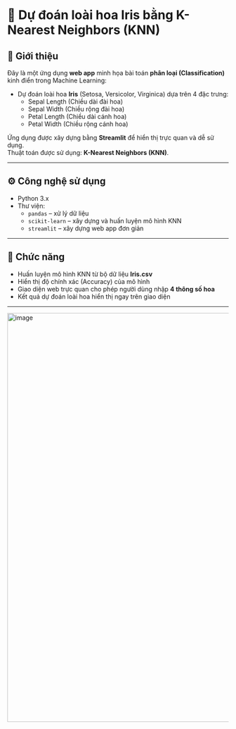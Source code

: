 # 🌸 Dự đoán loài hoa Iris bằng K-Nearest Neighbors (KNN)

## 📌 Giới thiệu
Đây là một ứng dụng **web app** minh họa bài toán **phân loại (Classification)** kinh điển trong Machine Learning:  
- Dự đoán loài hoa **Iris** (Setosa, Versicolor, Virginica) dựa trên 4 đặc trưng:
  - Sepal Length (Chiều dài đài hoa)
  - Sepal Width (Chiều rộng đài hoa)
  - Petal Length (Chiều dài cánh hoa)
  - Petal Width (Chiều rộng cánh hoa)

Ứng dụng được xây dựng bằng **Streamlit** để hiển thị trực quan và dễ sử dụng.  
Thuật toán được sử dụng: **K-Nearest Neighbors (KNN)**.  

---

## ⚙️ Công nghệ sử dụng
- Python 3.x  
- Thư viện:
  - `pandas` – xử lý dữ liệu
  - `scikit-learn` – xây dựng và huấn luyện mô hình KNN
  - `streamlit` – xây dựng web app đơn giản

---

## 🚀 Chức năng
- Huấn luyện mô hình KNN từ bộ dữ liệu **Iris.csv**  
- Hiển thị độ chính xác (Accuracy) của mô hình  
- Giao diện web trực quan cho phép người dùng nhập **4 thông số hoa**  
- Kết quả dự đoán loài hoa hiển thị ngay trên giao diện  

---
<img width="1801" height="929" alt="image" src="https://github.com/user-attachments/assets/18490875-a491-4c2d-bca0-a96543d5e4c4" />
